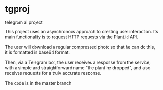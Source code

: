 # tgproj
telegram ai project

This project uses an asynchronous approach to creating user interaction. Its main functionality is to request HTTP requests via the Plant.id API. <br><br>The user will download a regular compressed photo so that he can do this, it is formatted in base64 format. <br><br>Then, via a Telegram bot, the user receives a response from the service, with a simple and straightforward name "the plant he dropped", and also receives requests for a truly accurate response.
<br><br>The code is in the master branch
